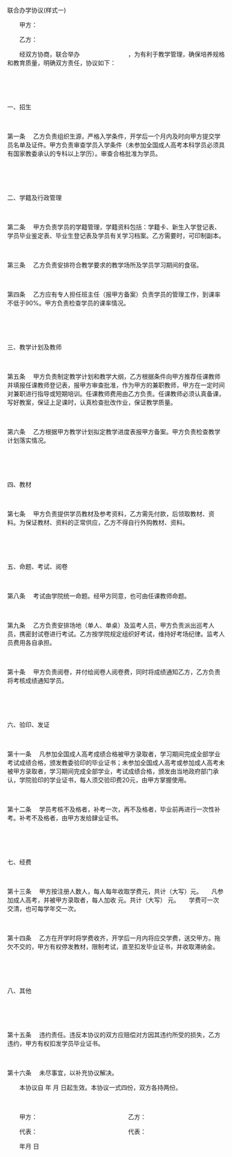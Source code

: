 



联合办学协议(样式一)



 

　　甲方：　　

　　乙方：　　

　　经双方协商，联合举办　　　　　　　　，为有利于教学管理，确保培养规格和教育质量，明确双方责任，协议如下：

　　

　　


 一、招生



　　

第一条
　乙方负责组织生源，严格入学条件，开学后一个月内及时向甲方提交学员名单及证件。甲方负责审查学员入学条件（未参加全国成人高考本科学员必须具有国家教委承认的专科以上学历）。审查合格批准为学员。

　　

　　


 二、学籍及行政管理



　　

第二条
　甲方负责学员的学籍管理，学籍资料包括：学籍卡、新生入学登记表、学员毕业鉴定表、毕业生登记表及学员有关学习档案。乙方需要时，可印制副本。

　　

第三条
　乙方负责安排符合教学要求的教学场所及学员学习期间的食宿。

　　

第四条
　乙方应有专人担任班主任（报甲方备案）负责学员的管理工作，到课率不低于90%。甲方负责检查学员的课率情况。

　　

　　


 三、教学计划及教师



　　

第五条
　甲方负责制定教学计划和教学大纲，乙方根据条件向甲方推荐任课教师并填报任课教师登记表，报甲方审查批准，作为甲方的兼职教师，甲方在一定时间对兼职进行指导或短期培训。任课教师费用由乙方负责。任课教师必须认真备课，写好教案，保证上足课时，认真检查批改作业，保证教学质量。

　　

第六条
　乙方根据甲方教学计划拟定教学进度表报甲方备案。甲方负责检查教学计划落实情况。

　　

　　


 四、教材



　　

第七条
　甲方负责提供学员教材及参考资料，乙方需先付款，后领取教材、资料。为保证教材、资料的正常供应，乙方不得自行外购教材、资料。

　　

　　


 五、命题、考试、阅卷



　　

第八条
　考试由学院统一命题。经甲方同意，也可由任课教师命题。

　　

第九条
　乙方负责安排场地（单人、单桌）及监考人员，甲方负责派出巡考人员，携密封试卷进行考试。乙方按学院规定组织好考试，维持好考场纪律。监考人员费用各自承担。

　　

第十条
　甲方负责阅卷，并付给阅卷人阅卷费，同时将成绩通知乙方，乙方负责将考核成绩通知学员。

　　

　　


 六、验印、发证



　　

第十一条
　凡参加全国成人高考成绩合格被甲方录取者，学习期间完成全部学业考试成绩合格，颁发教委验印的毕业证书；未参加全国成人高考或参加成人高考未被甲方录取者，学习期间完成全部学业，考试成绩合格，颁发由当地政府部门承认，学院验印的学业证书，每人须交验印费20元，由甲方掌握使用。

　　

第十二条
　学员考核不及格者，补考一次，再不及格者，毕业前再进行一次性补考。补考不及格者，由甲方发给肆业证书。

　　

　　


 七、经费



　　

第十三条
　甲方按注册人数人，每人每年收取学费元，共计（大写）元。　　凡参加成人高考，并被甲方录取者，每人加收 元。共计（大写） 元。　　学费可一次交清，也可每学年交一次。

　　

第十四条
　乙方在开学时将学费收齐，开学后一月内将应交学费，送交甲方。拖欠不交的，甲方有权停发教材，限制考试，直至扣发毕业证书，并收取滞纳金。

　　

　　


 八、其他



　　

　　

第十五条
　违约责任。违反本协议的双方应赔偿对方因其违约所受的损失，乙方违约，甲方有权扣发学员毕业证书。

　　

第十六条
　未尽事宜，以补充协议解决。　　

　　本协议自 年 月 日起生效。本协议一式四份，双方各持两份。

　　　　

　　甲方：　　　　　　　　　　　　　　　乙方：　　

　　代表：　　　　　　　　　　　　　　　代表：　　

　　年月 日